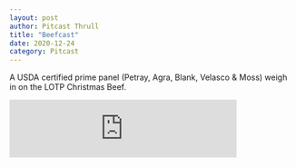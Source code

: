 ```yaml
---
layout: post
author: Pitcast Thrull
title: "Beefcast"
date: 2020-12-24
category: Pitcast
---
```


A USDA certified prime panel (Petray, Agra, Blank, Velasco & Moss) weigh in on the LOTP Christmas Beef.

<iframe src="https://anchor.fm/pitcast/embed/episodes/Beefcast-eo6nkb" height="102px" width="400px" frameborder="0" scrolling="no"></iframe>